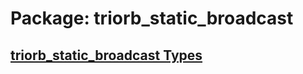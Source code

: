 # Package: triorb_static_broadcast


## [triorb_static_broadcast Types](../TriOrb-ROS2-Types/triorb_static_broadcast/README.md)